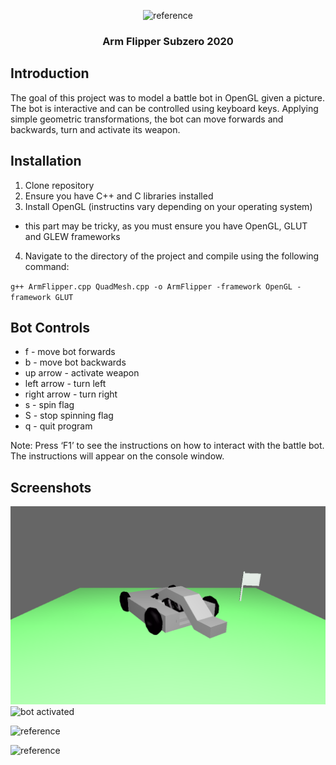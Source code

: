 <p align="center">
  <img src="battlebot-reference" width="100" alt="reference">
</p>                                                                  
<h3 align="center">Arm Flipper Subzero 2020</h3>

## Introduction
The goal of this project was to model a battle bot in OpenGL given a picture. The bot is interactive and can be controlled using keyboard keys. Applying simple geometric transformations, the bot can move forwards and backwards, turn and activate its weapon. 

## Installation
1. Clone repository
2. Ensure you have C++ and C libraries installed
3. Install OpenGL (instructins vary depending on your operating system)
- this part may be tricky, as you must ensure you have OpenGL, GLUT and GLEW frameworks
4. Navigate to the directory of the project and compile using the following command:

``g++ ArmFlipper.cpp QuadMesh.cpp -o ArmFlipper -framework OpenGL -framework GLUT``

## Bot Controls
 * f - move bot forwards 
 * b - move bot backwards 
 * up arrow - activate weapon
 * left arrow - turn left 
 * right arrow - turn right
 * s - spin flag
 * S - stop spinning flag
 * q - quit program

Note: Press ‘F1’ to see the instructions on how to interact with the battle bot. The instructions will appear on the console window.

## Screenshots
![bot screenshot](https://github.com/sakship2000/BattleBot-Project/blob/main/battlebot%20screenshot.png?raw=true)
![bot activated](https://github.com/sakship2000/BattleBot-Project/blob/main/bot%20weapon%20activated.pngraw=true)
<p align="left">
  <img src="battlebot screenshot.jpg" width="100" alt="reference">
</p>  
<p align="left">
  <img src="bot weapon activated.jpg" width="100" alt="reference">
</p>  
